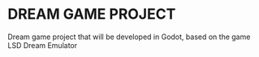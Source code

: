 # DREAM GAME PROJECT
Dream game project that will be developed in Godot, based on the game LSD Dream Emulator
